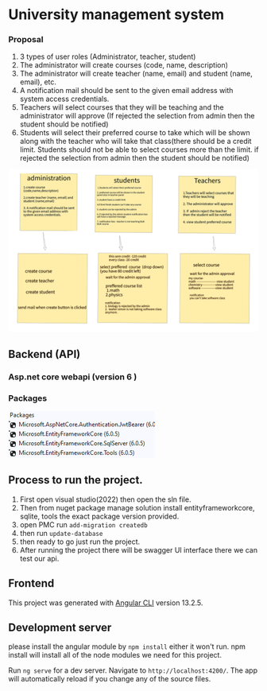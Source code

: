# University management system

### Proposal

1.  3 types of user roles (Administrator, teacher, student)
2.  The administrator will create courses (code, name, description)
3. The administrator will create teacher (name, email) and student (name, email), etc.
4. A notification mail should be sent to the given email address with system access credentials.
5. Teachers will select courses that they will be teaching and the administrator will approve (If rejected the selection   from admin then the student should be notified)
6.  Students will select their preferred course to take which will be shown along with the teacher who will take that class(there should be a credit limit. Students should not be able to select courses more than the limit. if rejected the selection from admin then the student should be notified)

![plot](./temp/planning.png)

## Backend (API)

### Asp.net core webapi (version 6 )

### Packages 
![plot](./temp/package.png)
 
 ## Process to run the project.
 1. First open visual studio(2022) then open the sln file.
 2. Then from nuget package manage solution install entityframeworkcore, sqlite, tools the exact package version provided.
 3. open PMC run `add-migration createdb`
 4. then run `update-database`
 5. then ready to go just run the project.
 6. After running the project there will be swagger UI interface there we can test our api.


 ## Frontend


This project was generated with [Angular CLI](https://github.com/angular/angular-cli) version 13.2.5.

## Development server
please install the angular module by `npm install` either it won't run.
npm install will install all of the node modules we need for this project.

Run `ng serve` for a dev server. Navigate to `http://localhost:4200/`. The app will automatically reload if you change any of the source files.

